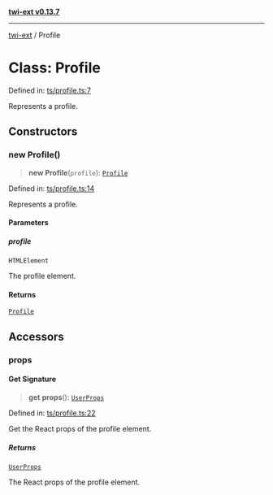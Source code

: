 [**twi-ext v0.13.7**](../README.md)

***

[twi-ext](../README.md) / Profile

# Class: Profile

Defined in: [ts/profile.ts:7](https://github.com/Robot-Inventor/twi-ext/blob/63b474ab27265f4d9a10975689884c45853cd758/src/ts/profile.ts#L7)

Represents a profile.

## Constructors

### new Profile()

> **new Profile**(`profile`): [`Profile`](Profile.md)

Defined in: [ts/profile.ts:14](https://github.com/Robot-Inventor/twi-ext/blob/63b474ab27265f4d9a10975689884c45853cd758/src/ts/profile.ts#L14)

Represents a profile.

#### Parameters

##### profile

`HTMLElement`

The profile element.

#### Returns

[`Profile`](Profile.md)

## Accessors

### props

#### Get Signature

> **get** **props**(): [`UserProps`](../interfaces/UserProps.md)

Defined in: [ts/profile.ts:22](https://github.com/Robot-Inventor/twi-ext/blob/63b474ab27265f4d9a10975689884c45853cd758/src/ts/profile.ts#L22)

Get the React props of the profile element.

##### Returns

[`UserProps`](../interfaces/UserProps.md)

The React props of the profile element.
